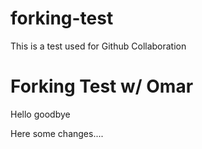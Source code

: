 # forking-test

This is a test used for Github Collaboration

# Forking Test w/ Omar

Hello
goodbye

Here some changes....